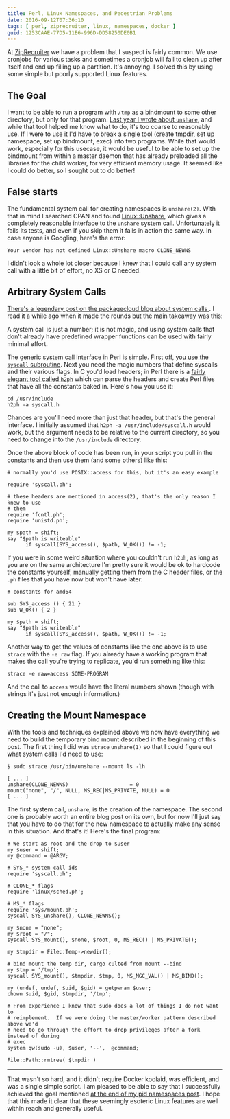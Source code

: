 ```yaml
---
title: Perl, Linux Namespaces, and Pedestrian Problems
date: 2016-09-12T07:36:10
tags: [ perl, ziprecruiter, linux, namespaces, docker ]
guid: 1253CAAE-77D5-11E6-996D-DD58250DE0B1
---
```

At [ZipRecruiter](https://web.archive.org/web/20190330183125/https://www.ziprecruiter.com/hiring/technology) we have a problem that I
suspect is fairly common.  We use cronjobs for various tasks and sometimes a
cronjob will fail to clean up after itself and end up filling up a partition.
It's annoying.  I solved this by using some simple but poorly supported Linux
features.

<!--more-->

## The Goal

I want to be able to run a program with `/tmp` as a bindmount to some other
directory, but only for that program.  [Last year I wrote about
`unshare`](/posts/pid-namespaces-in-linux/), and while that tool helped me know
what to do, it's too coarse to reasonably use.  If I were to use it I'd have to
break a single tool (create tmpdir, set up namespace, set up bindmount, exec)
into two programs.  While that would work, especially for this usecase, it would
be useful to be able to set up the bindmount from within a master daemon that
has already preloaded all the libraries for the child worker, for very efficient
memory usage. It seemed like I could do better, so I sought out to do better!

## False starts

The fundamental system call for creating namespaces is `unshare(2)`.  With that
in mind I searched CPAN and found
[Linux::Unshare](https://metacpan.org/pod/Linux::Unshare), which gives a
completely reasonable interface to the `unshare` system call.  Unfortunately it
fails its tests, and even if you skip them it fails in action the same way.  In
case anyone is Googling, here's the error:

```
Your vendor has not defined Linux::Unshare macro CLONE_NEWNS
```

I didn't look a whole lot closer because I knew that I could call any system
call with a little bit of effort, no XS or C needed.

## Arbitrary System Calls

[There's a legendary post on the packagecloud blog about system calls
](http://blog.packagecloud.io/eng/2016/04/05/the-definitive-guide-to-linux-system-calls/).
I read it a while ago when it made the rounds but the main takeaway was this:

A system call is just a number; it is not magic, and using system calls that
don't already have predefined wrapper functions can be used with fairly minimal
effort.

The generic system call interface in Perl is simple.  First off, [you use the
`syscall` subroutine](http://perldoc.perl.org/functions/syscall.html).  Next you
need the magic numbers that define syscalls and their various flags.  In C you'd
load headers; in Perl there is a [fairly elegant tool called
`h2ph`](http://perldoc.perl.org/h2ph.html) which can parse the headers and
create Perl files that have all the constants baked in.  Here's how you use it:

```
cd /usr/include
h2ph -a syscall.h
```

Chances are you'll need more than just that header, but that's the general
interface.  I initially assumed that `h2ph -a /usr/include/syscall.h` would
work, but the argument needs to be relative to the current directory, so you
need to change into the `/usr/include` directory.

Once the above block of code has been run, in your script you pull in the
constants and then use them (and some others) like this:

```
# normally you'd use POSIX::access for this, but it's an easy example

require 'syscall.ph';

# these headers are mentioned in access(2), that's the only reason I knew to use
# them
require 'fcntl.ph';
require 'unistd.ph';

my $path = shift;
say "$path is writeable"
      if syscall(SYS_access(), $path, W_OK()) != -1;
```

If you were in some weird situation where you couldn't run `h2ph`, as long as
you are on the same architecture I'm pretty sure it would be ok to hardcode the
constants yourself, manually getting them from the C header files, or the `.ph`
files that you have now but won't have later:

```
# constants for amd64

sub SYS_access () { 21 }
sub W_OK() { 2 }

my $path = shift;
say "$path is writeable"
      if syscall(SYS_access(), $path, W_OK()) != -1;
```

Another way to get the values of constants like the one above is to use `strace`
with the `-e raw` flag.  If you already have a working program that makes the
call you're trying to replicate, you'd run something like this:

```
strace -e raw=access SOME-PROGRAM
```

And the call to `access` would have the literal numbers shown (though with
strings it's just not enough information.)

## Creating the Mount Namespace

With the tools and techniques explained above we now have everything we need to
build the temporary bind mount described in the beginning of this post.  The
first thing I did was `strace` `unshare(1)` so that I could figure out what
system calls I'd need to use:

```
$ sudo strace /usr/bin/unshare --mount ls -lh

[ ... ]
unshare(CLONE_NEWNS)                    = 0
mount("none", "/", NULL, MS_REC|MS_PRIVATE, NULL) = 0
[ ... ]
```

The first system call, `unshare`, is the creation of the namespace.  The second
one is probably worth an entire blog post on its own, but for now I'll just say
that you have to do that for the new namespace to actually make any sense in
this situation.  And that's it!  Here's the final program:

```
# We start as root and the drop to $user
my $user = shift;
my @command = @ARGV;

# SYS_* system call ids
require 'syscall.ph';

# CLONE_* flags
require 'linux/sched.ph';

# MS_* flags
require 'sys/mount.ph';
syscall SYS_unshare(), CLONE_NEWNS();

my $none = "none";
my $root = "/";
syscall SYS_mount(), $none, $root, 0, MS_REC() | MS_PRIVATE();

my $tmpdir = File::Temp->newdir();

# bind mount the temp dir, cargo culted from mount --bind
my $tmp = '/tmp';
syscall SYS_mount(), $tmpdir, $tmp, 0, MS_MGC_VAL() | MS_BIND();

my (undef, undef, $uid, $gid) = getpwnam $user;
chown $uid, $gid, $tmpdir, '/tmp';

# From experience I know that sudo does a lot of things I do not want to
# reimplement.  If we were doing the master/worker pattern described above we'd
# need to go through the effort to drop privileges after a fork instead of during
# exec
system qw(sudo -u), $user, '--',  @command;

File::Path::rmtree( $tmpdir )
```

---

That wasn't so hard, and it didn't require Docker koolaid, was efficient, and
was a single simple script.  I am pleased to be able to say that I successfully
achieved the goal mentioned [at the end of my pid namespaces
post](/posts/pid-namespaces-in-linux/).  I hope that this made it clear that
these seemingly esoteric Linux features are well within reach and generally
useful.
